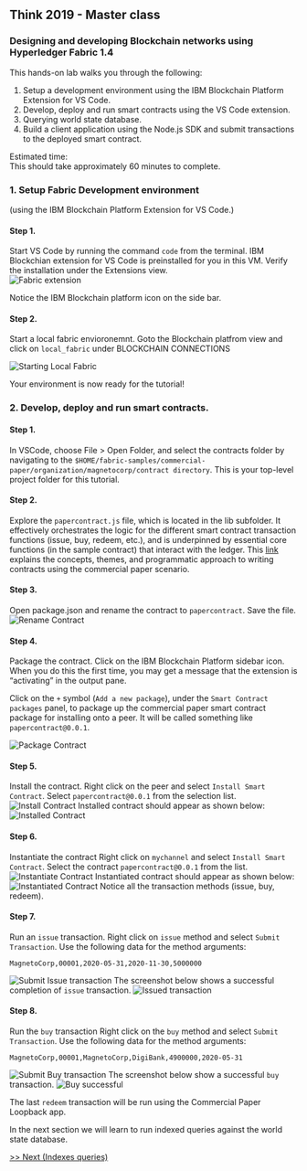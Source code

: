 
## Think 2019 - Master class
### Designing and developing Blockchain networks using Hyperledger Fabric 1.4

This hands-on lab walks you through the following:
1. Setup a development environment using the IBM Blockchain Platform Extension for VS Code. 
2. Develop, deploy and run smart contracts using the VS Code extension.
3. Querying world state database.
4. Build a client application using the Node.js SDK and submit transactions to the deployed smart contract.

Estimated time: <br />
This should take approximately 60 minutes to complete.

[](#setup)
### 1. Setup Fabric Development environment 
(using the IBM Blockchain Platform Extension for VS Code.)<br />
#### Step 1. 
Start VS Code by running the command `code` from the terminal. 
IBM Blockchian extension for VS Code is preinstalled for you in this VM. Verify the installation under the Extensions view.   
![Fabric extension](images/VerifyFabricExtension.png)

Notice the IBM Blockchain platform icon on the side bar.
#### Step 2.  
Start a local fabric envioronemnt.
Goto the Blockchain platfrom view and click on `local_fabric` under BLOCKCHAIN CONNECTIONS

![Starting Local Fabric](images/StartingLocalFabric.gif)

Your environment is now ready for the tutorial!



### 2. Develop, deploy and run smart contracts. 
#### Step 1.
In VSCode, choose File > Open Folder, and select the contracts folder by navigating to the  `$HOME/fabric-samples/commercial-paper/organization/magnetocorp/contract directory`. This is your top-level project folder for this tutorial. 

#### Step 2.
Explore the `papercontract.js` file, which is located in the lib subfolder. It effectively orchestrates the logic for the different smart contract transaction functions (issue, buy, redeem, etc.), and is underpinned by essential core functions (in the sample contract) that interact with the ledger. This [link](https://hyperledger-fabric.readthedocs.io/en/master/tutorial/commercial_paper.html) explains the concepts, themes, and programmatic approach to writing contracts using the commercial paper scenario.

#### Step 3.
Open package.json and rename the contract to `papercontract`. Save the file.
![Rename Contract](images/renameContract.png)

#### Step 4.
Package the contract.
Click on the IBM Blockchain Platform sidebar icon. When you do this the first time, you may get a message that the extension is “activating” in the output pane.

Click on the `+` symbol (`Add a new package`), under the `Smart Contract packages` panel, to package up the commercial paper smart contract package for installing onto a peer. It will be called something like  `papercontract@0.0.1`.

![Package Contract](images/packageContract.gif)

#### Step 5.
Install the contract.
Right click on the peer and select `Install Smart Contract`. Select `papercontract@0.0.1` from the selection list.
![Install Contract](images/installContract.gif)
Installed contract should appear as shown below:
![Installed Contract](images/installedContract.png)

#### Step 6.
Instantiate the contract
Right click on `mychannel` and select `Install Smart Contract`. Select the contract `papercontract@0.0.1` from the list. 
![Instantiate Contract](images/instantiateContract.gif)
Instantiated contract should appear as shown below:
![Instantiated Contract](images/instantiatedContract.png)
Notice all the transaction methods (issue, buy, redeem).

#### Step 7.
Run an `issue` transaction.
Right click on `issue` method and select `Submit Transaction`. 
Use the following data for the method arguments:
```
MagnetoCorp,00001,2020-05-31,2020-11-30,5000000
```
![Submit Issue transaction](images/submitIssue.gif)
The screenshot below shows a successful completion of `issue` transaction.
![Issued transaction](images/PaperIssued.png)

#### Step 8.
Run the `buy` transaction
Right click on the `buy` method and select `Submit Transaction`. Use the following data for the method arguments:
```
MagnetoCorp,00001,MagnetoCorp,DigiBank,4900000,2020-05-31
```
![Submit Buy transaction](images/submitBuy.gif)
The screenshot below show a successful `buy` transaction.
![Buy successful](images/PaperBought.png)


The last `redeem` transaction will be run using the Commercial Paper Loopback app.

In the next section we will learn to run indexed queries against the world state database.

[>> Next (Indexes queries)](Queries.md)
 